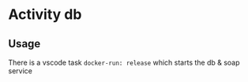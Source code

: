 # Activity db

## Usage

There is a vscode task `docker-run: release` which starts the db & soap service
